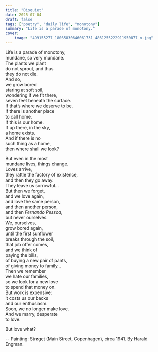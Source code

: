 ```yaml
---
title: "Disquiet"
date: 2025-07-04
draft: false
tags: ["poetry", "daily life", "monotony"]
summary: "Life is a parade of monotony."
cover:
    image: "499155277_18065830646061731_4861255222911950877_n.jpg"
---
```


Life is a parade of monotony,<br>
mundane, so very mundane.<br>
The plants we plant<br>
do not sprout, and thus<br>
they do not die.<br>
And so,<br>
we grow bored<br>
staring at soft soil,<br>
wondering if we fit there,<br>
seven feet beneath the surface.<br>
If that’s where we deserve to be.<br>
If there is another place<br>
to call home.<br>
If this is our home.<br>
If up there, in the sky,<br>
a home exists.<br>
And if there is no<br>
such thing as a home,<br>
then where shall we look?<br>

But even in the most<br>
mundane lives, things change.<br>
Loves arrive,<br>
they rattle the factory of existence,<br>
and then they go away.<br>
They leave us sorrowful…<br>
But then we forget,<br>
and we love again,<br>
and love the same person,<br>
and then another person,<br>
and then <em>Fernando Pessoa</em>,<br>
but never ourselves.<br>
We, ourselves,<br>
grow bored again,<br>
until the first sunflower<br>
breaks through the soil,<br>
that job offer comes,<br>
and we think of<br>
paying the bills,<br>
of buying a new pair of pants,<br>
of giving money to family…<br>
Then we remember<br>
we hate our families,<br>
so we look for a new love<br>
to spend that money on.<br>
But work is expensive:<br>
it costs us our backs<br>
and our enthusiasm.<br>
Soon, we no longer make love.<br>
And we marry, desperate<br>
to love.<br>

But love what?

--
Painting: Strøget (Main Street, Copenhagen), circa 1941. By Harald Engman.